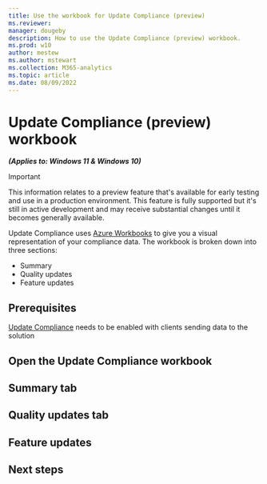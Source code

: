 ```yaml
---
title: Use the workbook for Update Compliance (preview)
ms.reviewer: 
manager: dougeby
description: How to use the Update Compliance (preview) workbook.
ms.prod: w10
author: mestew
ms.author: mstewart
ms.collection: M365-analytics
ms.topic: article
ms.date: 08/09/2022
---
```


# Update Compliance (preview) workbook
<!-- MAX6325272, OS33771278 -->
***(Applies to: Windows 11 & Windows 10)***

> [!IMPORTANT]
> This information relates to a preview feature that's available for early testing and use in a production environment. This feature is fully supported but it's still in active development and may receive substantial changes until it becomes generally available.

Update Compliance uses [Azure Workbooks](/azure/azure-monitor/visualize/workbooks-getting-started) to give you a visual representation of your compliance data. <!-- The Update Compliance workbook presents common information .... uses charts and tables to present the most common information -->  The workbook is broken down into three sections:

- Summary
- Quality updates
- Feature updates


## Prerequisites

[Update Compliance](update-compliance-v2-overview.md) needs to be enabled with clients sending data to the solution

## Open the Update Compliance workbook



## Summary tab



## Quality updates tab


## Feature updates 

## Next steps